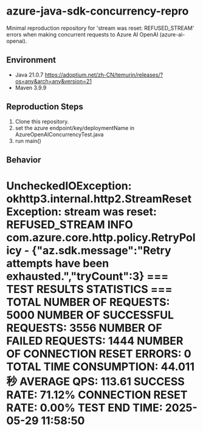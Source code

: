 # azure-java-sdk-concurrency-repro
Minimal reproduction repository for 'stream was reset: REFUSED_STREAM' errors when making concurrent requests to Azure AI OpenAI (azure-ai-openai).

## Environment
- Java 21.0.7 https://adoptium.net/zh-CN/temurin/releases/?os=any&arch=any&version=21
- Maven 3.9.9

## Reproduction Steps
1. Clone this repository.
2. set the azure endpoint/key/deploymentName in AzureOpenAIConcurrencyTest.java
3. run main()

## Behavior
UncheckedIOException: okhttp3.internal.http2.StreamResetException: stream was reset: REFUSED_STREAM
INFO com.azure.core.http.policy.RetryPolicy - {"az.sdk.message":"Retry attempts have been exhausted.","tryCount":3}
=== TEST RESULTS STATISTICS ===
TOTAL NUMBER OF REQUESTS: 5000
NUMBER OF SUCCESSFUL REQUESTS: 3556
NUMBER OF FAILED REQUESTS: 1444
NUMBER OF CONNECTION RESET ERRORS: 0
TOTAL TIME CONSUMPTION: 44.011 秒
AVERAGE QPS: 113.61
SUCCESS RATE: 71.12%
CONNECTION RESET RATE: 0.00%
TEST END TIME: 2025-05-29 11:58:50
========================================
